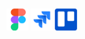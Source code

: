 <code><img alt="Figma" height="45" src="https://github.com/devicons/devicon/blob/master/icons/figma/figma-original.svg"/></code>
<code><img alt="Jira" height="45" src="https://github.com/devicons/devicon/blob/master/icons/jira/jira-original.svg"></code>
<code><img alt="Trello" height="45" src="https://github.com/devicons/devicon/blob/master/icons/trello/trello-plain.svg"></code>
